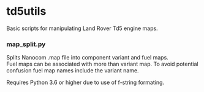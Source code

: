 # td5utils
Basic scripts for manipulating Land Rover Td5 engine maps.

### map_split.py
Splits Nanocom .map file into component variant and fuel maps.  
Fuel maps can be associated with more than variant map. To avoid potential confusion fuel map names include the variant name.

Requires Python 3.6 or higher due to use of f-string formating.

